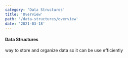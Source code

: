 ```yaml
---
category: 'Data Structures'
title: 'Overview'
path: '/data-structures/overview'
date: '2021-03-18'
---
```


#### Data Structures

way to store and organize data so it can be use efficiently
